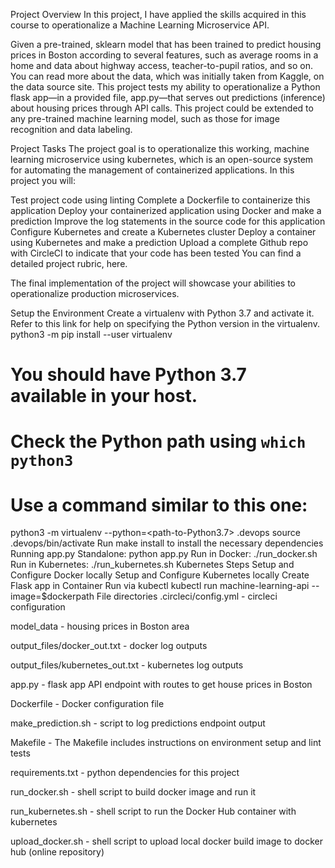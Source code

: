 Project Overview
In this project, I have applied the skills acquired in this course to operationalize a Machine Learning Microservice API.

Given a pre-trained, sklearn model that has been trained to predict housing prices in Boston according to several features, such as average rooms in a home and data about highway access, teacher-to-pupil ratios, and so on. You can read more about the data, which was initially taken from Kaggle, on the data source site. This project tests my ability to operationalize a Python flask app—in a provided file, app.py—that serves out predictions (inference) about housing prices through API calls. This project could be extended to any pre-trained machine learning model, such as those for image recognition and data labeling.

Project Tasks
The project goal is to operationalize this working, machine learning microservice using kubernetes, which is an open-source system for automating the management of containerized applications. In this project you will:

Test project code using linting
Complete a Dockerfile to containerize this application
Deploy your containerized application using Docker and make a prediction
Improve the log statements in the source code for this application
Configure Kubernetes and create a Kubernetes cluster
Deploy a container using Kubernetes and make a prediction
Upload a complete Github repo with CircleCI to indicate that your code has been tested
You can find a detailed project rubric, here.

The final implementation of the project will showcase your abilities to operationalize production microservices.

Setup the Environment
Create a virtualenv with Python 3.7 and activate it. Refer to this link for help on specifying the Python version in the virtualenv.
python3 -m pip install --user virtualenv
# You should have Python 3.7 available in your host. 
# Check the Python path using `which python3`
# Use a command similar to this one:
python3 -m virtualenv --python=<path-to-Python3.7> .devops
source .devops/bin/activate
Run make install to install the necessary dependencies
Running app.py
Standalone: python app.py
Run in Docker: ./run_docker.sh
Run in Kubernetes: ./run_kubernetes.sh
Kubernetes Steps
Setup and Configure Docker locally
Setup and Configure Kubernetes locally
Create Flask app in Container
Run via kubectl kubectl run machine-learning-api --image=$dockerpath
File directories
.circleci/config.yml - circleci configuration

model_data - housing prices in Boston area

output_files/docker_out.txt - docker log outputs

output_files/kubernetes_out.txt - kubernetes log outputs

app.py - flask app API endpoint with routes to get house prices in Boston

Dockerfile - Docker configuration file

make_prediction.sh - script to log predictions endpoint output

Makefile - The Makefile includes instructions on environment setup and lint tests

requirements.txt - python dependencies for this project

run_docker.sh - shell script to build docker image and run it

run_kubernetes.sh - shell script to run the Docker Hub container with kubernetes

upload_docker.sh - shell script to upload local docker build image to docker hub (online repository)
